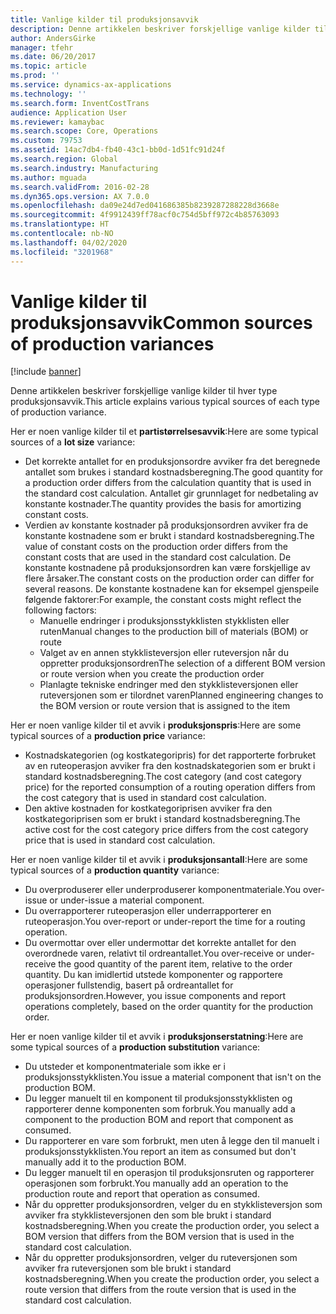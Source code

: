 ```yaml
---
title: Vanlige kilder til produksjonsavvik
description: Denne artikkelen beskriver forskjellige vanlige kilder til hver type produksjonsavvik.
author: AndersGirke
manager: tfehr
ms.date: 06/20/2017
ms.topic: article
ms.prod: ''
ms.service: dynamics-ax-applications
ms.technology: ''
ms.search.form: InventCostTrans
audience: Application User
ms.reviewer: kamaybac
ms.search.scope: Core, Operations
ms.custom: 79753
ms.assetid: 14ac7db4-fb40-43c1-bb0d-1d51fc91d24f
ms.search.region: Global
ms.search.industry: Manufacturing
ms.author: mguada
ms.search.validFrom: 2016-02-28
ms.dyn365.ops.version: AX 7.0.0
ms.openlocfilehash: da09e24d7ed041686385b8239287288228d3668e
ms.sourcegitcommit: 4f9912439ff78acf0c754d5bff972c4b85763093
ms.translationtype: HT
ms.contentlocale: nb-NO
ms.lasthandoff: 04/02/2020
ms.locfileid: "3201968"
---
```

# <a name="common-sources-of-production-variances"></a><span data-ttu-id="66bef-103">Vanlige kilder til produksjonsavvik</span><span class="sxs-lookup"><span data-stu-id="66bef-103">Common sources of production variances</span></span>

[!include [banner](../includes/banner.md)]

<span data-ttu-id="66bef-104">Denne artikkelen beskriver forskjellige vanlige kilder til hver type produksjonsavvik.</span><span class="sxs-lookup"><span data-stu-id="66bef-104">This article explains various typical sources of each type of production variance.</span></span> 

<span data-ttu-id="66bef-105">Her er noen vanlige kilder til et **partistørrelsesavvik**:</span><span class="sxs-lookup"><span data-stu-id="66bef-105">Here are some typical sources of a **lot size** variance:</span></span>

-   <span data-ttu-id="66bef-106">Det korrekte antallet for en produksjonsordre avviker fra det beregnede antallet som brukes i standard kostnadsberegning.</span><span class="sxs-lookup"><span data-stu-id="66bef-106">The good quantity for a production order differs from the calculation quantity that is used in the standard cost calculation.</span></span> <span data-ttu-id="66bef-107">Antallet gir grunnlaget for nedbetaling av konstante kostnader.</span><span class="sxs-lookup"><span data-stu-id="66bef-107">The quantity provides the basis for amortizing constant costs.</span></span>
-   <span data-ttu-id="66bef-108">Verdien av konstante kostnader på produksjonsordren avviker fra de konstante kostnadene som er brukt i standard kostnadsberegning.</span><span class="sxs-lookup"><span data-stu-id="66bef-108">The value of constant costs on the production order differs from the constant costs that are used in the standard cost calculation.</span></span> <span data-ttu-id="66bef-109">De konstante kostnadene på produksjonsordren kan være forskjellige av flere årsaker.</span><span class="sxs-lookup"><span data-stu-id="66bef-109">The constant costs on the production order can differ for several reasons.</span></span> <span data-ttu-id="66bef-110">De konstante kostnadene kan for eksempel gjenspeile følgende faktorer:</span><span class="sxs-lookup"><span data-stu-id="66bef-110">For example, the constant costs might reflect the following factors:</span></span>
    -   <span data-ttu-id="66bef-111">Manuelle endringer i produksjonsstykklisten stykklisten eller ruten</span><span class="sxs-lookup"><span data-stu-id="66bef-111">Manual changes to the production bill of materials (BOM) or route</span></span>
    -   <span data-ttu-id="66bef-112">Valget av en annen stykklisteversjon eller ruteversjon når du oppretter produksjonsordren</span><span class="sxs-lookup"><span data-stu-id="66bef-112">The selection of a different BOM version or route version when you create the production order</span></span>
    -   <span data-ttu-id="66bef-113">Planlagte tekniske endringer med den stykklisteversjonen eller ruteversjonen som er tilordnet varen</span><span class="sxs-lookup"><span data-stu-id="66bef-113">Planned engineering changes to the BOM version or route version that is assigned to the item</span></span>

<span data-ttu-id="66bef-114">Her er noen vanlige kilder til et avvik i **produksjonspris**:</span><span class="sxs-lookup"><span data-stu-id="66bef-114">Here are some typical sources of a **production price** variance:</span></span>

-   <span data-ttu-id="66bef-115">Kostnadskategorien (og kostkategoripris) for det rapporterte forbruket av en ruteoperasjon avviker fra den kostnadskategorien som er brukt i standard kostnadsberegning.</span><span class="sxs-lookup"><span data-stu-id="66bef-115">The cost category (and cost category price) for the reported consumption of a routing operation differs from the cost category that is used in standard cost calculation.</span></span>
-   <span data-ttu-id="66bef-116">Den aktive kostnaden for kostkategoriprisen avviker fra den kostkategoriprisen som er brukt i standard kostnadsberegning.</span><span class="sxs-lookup"><span data-stu-id="66bef-116">The active cost for the cost category price differs from the cost category price that is used in standard cost calculation.</span></span>

<span data-ttu-id="66bef-117">Her er noen vanlige kilder til et avvik i **produksjonsantall**:</span><span class="sxs-lookup"><span data-stu-id="66bef-117">Here are some typical sources of a **production quantity** variance:</span></span>

-   <span data-ttu-id="66bef-118">Du overproduserer eller underproduserer komponentmateriale.</span><span class="sxs-lookup"><span data-stu-id="66bef-118">You over-issue or under-issue a material component.</span></span>
-   <span data-ttu-id="66bef-119">Du overrapporterer ruteoperasjon eller underrapporterer en ruteoperasjon.</span><span class="sxs-lookup"><span data-stu-id="66bef-119">You over-report or under-report the time for a routing operation.</span></span>
-   <span data-ttu-id="66bef-120">Du overmottar over eller undermottar det korrekte antallet for den overordnede varen, relativt til ordreantallet.</span><span class="sxs-lookup"><span data-stu-id="66bef-120">You over-receive or under-receive the good quantity of the parent item, relative to the order quantity.</span></span> <span data-ttu-id="66bef-121">Du kan imidlertid utstede komponenter og rapportere operasjoner fullstendig, basert på ordreantallet for produksjonsordren.</span><span class="sxs-lookup"><span data-stu-id="66bef-121">However, you issue components and report operations completely, based on the order quantity for the production order.</span></span>

<span data-ttu-id="66bef-122">Her er noen vanlige kilder til et avvik i **produksjonserstatning**:</span><span class="sxs-lookup"><span data-stu-id="66bef-122">Here are some typical sources of a **production substitution** variance:</span></span>

-   <span data-ttu-id="66bef-123">Du utsteder et komponentmateriale som ikke er i produksjonsstykklisten.</span><span class="sxs-lookup"><span data-stu-id="66bef-123">You issue a material component that isn't on the production BOM.</span></span>
-   <span data-ttu-id="66bef-124">Du legger manuelt til en komponent til produksjonsstykklisten og rapporterer denne komponenten som forbruk.</span><span class="sxs-lookup"><span data-stu-id="66bef-124">You manually add a component to the production BOM and report that component as consumed.</span></span>
-   <span data-ttu-id="66bef-125">Du rapporterer en vare som forbrukt, men uten å legge den til manuelt i produksjonsstykklisten.</span><span class="sxs-lookup"><span data-stu-id="66bef-125">You report an item as consumed but don't manually add it to the production BOM.</span></span>
-   <span data-ttu-id="66bef-126">Du legger manuelt til en operasjon til produksjonsruten og rapporterer operasjonen som forbrukt.</span><span class="sxs-lookup"><span data-stu-id="66bef-126">You manually add an operation to the production route and report that operation as consumed.</span></span>
-   <span data-ttu-id="66bef-127">Når du oppretter produksjonsordren, velger du en stykklisteversjon som avviker fra stykklisteversjonen den som ble brukt i standard kostnadsberegning.</span><span class="sxs-lookup"><span data-stu-id="66bef-127">When you create the production order, you select a BOM version that differs from the BOM version that is used in the standard cost calculation.</span></span>
-   <span data-ttu-id="66bef-128">Når du oppretter produksjonsordren, velger du ruteversjonen som avviker fra ruteversjonen som ble brukt i standard kostnadsberegning.</span><span class="sxs-lookup"><span data-stu-id="66bef-128">When you create the production order, you select a route version that differs from the route version that is used in the standard cost calculation.</span></span>





